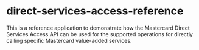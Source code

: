 # direct-services-access-reference
This is a reference application to demonstrate how the Mastercard Direct Services Access API can be used for the supported operations for directly calling specific Mastercard value-added services.
